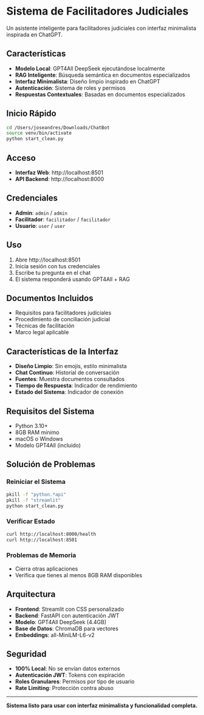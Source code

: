 # Sistema de Facilitadores Judiciales

Un asistente inteligente para facilitadores judiciales con interfaz minimalista inspirada en ChatGPT.

## Características

- **Modelo Local**: GPT4All DeepSeek ejecutándose localmente
- **RAG Inteligente**: Búsqueda semántica en documentos especializados
- **Interfaz Minimalista**: Diseño limpio inspirado en ChatGPT
- **Autenticación**: Sistema de roles y permisos
- **Respuestas Contextuales**: Basadas en documentos especializados

## Inicio Rápido

```bash
cd /Users/joseandres/Downloads/ChatBot
source venv/bin/activate
python start_clean.py
```

## Acceso

- **Interfaz Web**: http://localhost:8501
- **API Backend**: http://localhost:8000

## Credenciales

- **Admin**: `admin` / `admin`
- **Facilitador**: `facilitador` / `facilitador`
- **Usuario**: `user` / `user`

## Uso

1. Abre http://localhost:8501
2. Inicia sesión con tus credenciales
3. Escribe tu pregunta en el chat
4. El sistema responderá usando GPT4All + RAG

## Documentos Incluidos

- Requisitos para facilitadores judiciales
- Procedimiento de conciliación judicial
- Técnicas de facilitación
- Marco legal aplicable

## Características de la Interfaz

- **Diseño Limpio**: Sin emojis, estilo minimalista
- **Chat Continuo**: Historial de conversación
- **Fuentes**: Muestra documentos consultados
- **Tiempo de Respuesta**: Indicador de rendimiento
- **Estado del Sistema**: Indicador de conexión

## Requisitos del Sistema

- Python 3.10+
- 8GB RAM mínimo
- macOS o Windows
- Modelo GPT4All (incluido)

## Solución de Problemas

### Reiniciar el Sistema
```bash
pkill -f "python.*api"
pkill -f "streamlit"
python start_clean.py
```

### Verificar Estado
```bash
curl http://localhost:8000/health
curl http://localhost:8501
```

### Problemas de Memoria
- Cierra otras aplicaciones
- Verifica que tienes al menos 8GB RAM disponibles

## Arquitectura

- **Frontend**: Streamlit con CSS personalizado
- **Backend**: FastAPI con autenticación JWT
- **Modelo**: GPT4All DeepSeek (4.4GB)
- **Base de Datos**: ChromaDB para vectores
- **Embeddings**: all-MiniLM-L6-v2

## Seguridad

- **100% Local**: No se envían datos externos
- **Autenticación JWT**: Tokens con expiración
- **Roles Granulares**: Permisos por tipo de usuario
- **Rate Limiting**: Protección contra abuso

---

**Sistema listo para usar con interfaz minimalista y funcionalidad completa.**

